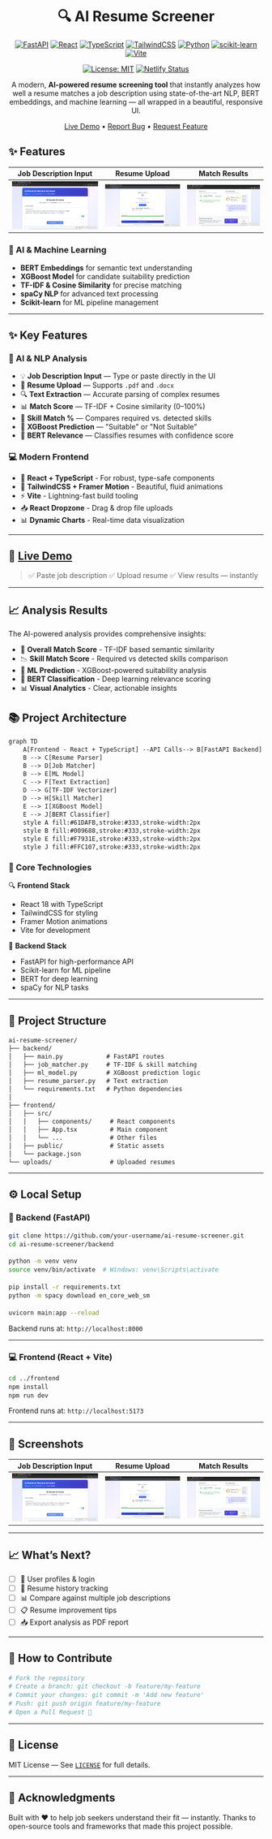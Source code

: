 <div align="center">

# 🔍 AI Resume Screener

[![FastAPI](https://img.shields.io/badge/FastAPI-005571?style=for-the-badge&logo=fastapi)](https://fastapi.tiangolo.com/)
[![React](https://img.shields.io/badge/React-20232A?style=for-the-badge&logo=react&logoColor=61DAFB)](https://reactjs.org/)
[![TypeScript](https://img.shields.io/badge/TypeScript-007ACC?style=for-the-badge&logo=typescript&logoColor=white)](https://www.typescriptlang.org/)
[![TailwindCSS](https://img.shields.io/badge/Tailwind_CSS-38B2AC?style=for-the-badge&logo=tailwind-css&logoColor=white)](https://tailwindcss.com/)
[![Python](https://img.shields.io/badge/Python-3776AB?style=for-the-badge&logo=python&logoColor=white)](https://www.python.org/)
[![scikit-learn](https://img.shields.io/badge/scikit--learn-F7931E?style=for-the-badge&logo=scikit-learn&logoColor=white)](https://scikit-learn.org/)
[![Vite](https://img.shields.io/badge/Vite-646CFF?style=for-the-badge&logo=vite&logoColor=white)](https://vitejs.dev/)

[![License: MIT](https://img.shields.io/badge/License-MIT-yellow.svg)](https://opensource.org/licenses/MIT)
[![Netlify Status](https://api.netlify.com/api/v1/badges/your-deploy-id/deploy-status)](https://app.netlify.com/sites/ai-resume-screener/deploys)

A modern, **AI-powered resume screening tool** that instantly analyzes how well a resume matches a job description using state-of-the-art NLP, BERT embeddings, and machine learning — all wrapped in a beautiful, responsive UI.

[Live Demo](https://ai-resume-screener.windsurf.build) • [Report Bug](https://github.com/your-username/ai-resume-screener/issues) • [Request Feature](https://github.com/your-username/ai-resume-screener/issues)

</div>

## ✨ Features

<div align="center">

| Job Description Input | Resume Upload | Match Results |
|:---:|:---:|:---:|
| ![Job Input](screenshots/jobdesc.png) | ![Upload](screenshots/upload.png) | ![Results](screenshots/results.png) |

</div>

### 🤖 AI & Machine Learning
- **BERT Embeddings** for semantic text understanding
- **XGBoost Model** for candidate suitability prediction
- **TF-IDF & Cosine Similarity** for precise matching
- **spaCy NLP** for advanced text processing
- **Scikit-learn** for ML pipeline management

---

## ✨ Key Features

### 🔬 AI & NLP Analysis

* 💡 **Job Description Input** — Type or paste directly in the UI
* 📄 **Resume Upload** — Supports `.pdf` and `.docx`
* 🔍 **Text Extraction** — Accurate parsing of complex resumes
* 📊 **Match Score** — TF-IDF + Cosine similarity (0–100%)
* 🎯 **Skill Match %** — Compares required vs. detected skills
* 🤖 **XGBoost Prediction** — "Suitable" or "Not Suitable"
* 🧠 **BERT Relevance** — Classifies resumes with confidence score

### 💻 Modern Frontend

* 🎨 **React + TypeScript** - For robust, type-safe components
* 🌈 **TailwindCSS + Framer Motion** - Beautiful, fluid animations
* ⚡ **Vite** - Lightning-fast build tooling
* 📥 **React Dropzone** - Drag & drop file uploads
* 📊 **Dynamic Charts** - Real-time data visualization

---

## 🚀 [Live Demo](https://ai-resume-screener.windsurf.build)

> ✅ Paste job description
> ✅ Upload resume
> ✅ View results — instantly

---

## 📈 Analysis Results

The AI-powered analysis provides comprehensive insights:

* 🎯 **Overall Match Score** - TF-IDF based semantic similarity
* 📉 **Skill Match Score** - Required vs detected skills comparison
* 🤖 **ML Prediction** - XGBoost-powered suitability analysis
* 🧠 **BERT Classification** - Deep learning relevance scoring
* 📊 **Visual Analytics** - Clear, actionable insights

## 📚 Project Architecture

```mermaid
graph TD
    A[Frontend - React + TypeScript] --API Calls--> B[FastAPI Backend]
    B --> C[Resume Parser]
    B --> D[Job Matcher]
    B --> E[ML Model]
    C --> F[Text Extraction]
    D --> G[TF-IDF Vectorizer]
    D --> H[Skill Matcher]
    E --> I[XGBoost Model]
    E --> J[BERT Classifier]
    style A fill:#61DAFB,stroke:#333,stroke-width:2px
    style B fill:#009688,stroke:#333,stroke-width:2px
    style E fill:#F7931E,stroke:#333,stroke-width:2px
    style J fill:#FFC107,stroke:#333,stroke-width:2px
```

### 🎯 Core Technologies

🔍 **Frontend Stack**
- React 18 with TypeScript
- TailwindCSS for styling
- Framer Motion animations
- Vite for development

🔧 **Backend Stack**
- FastAPI for high-performance API
- Scikit-learn for ML pipeline
- BERT for deep learning
- spaCy for NLP tasks

---

## 📁 Project Structure

```
ai-resume-screener/
├── backend/
│   ├── main.py            # FastAPI routes
│   ├── job_matcher.py     # TF-IDF & skill matching
│   ├── ml_model.py        # XGBoost prediction logic
│   ├── resume_parser.py   # Text extraction
│   └── requirements.txt   # Python dependencies
│
├── frontend/
│   ├── src/
│   │   ├── components/     # React components
│   │   ├── App.tsx         # Main component
│   │   └── ...             # Other files
│   ├── public/             # Static assets
│   └── package.json
└── uploads/                # Uploaded resumes
```

---

## ⚙️ Local Setup

### 🧠 Backend (FastAPI)

```bash
git clone https://github.com/your-username/ai-resume-screener.git
cd ai-resume-screener/backend

python -m venv venv
source venv/bin/activate  # Windows: venv\Scripts\activate

pip install -r requirements.txt
python -m spacy download en_core_web_sm

uvicorn main:app --reload
```

Backend runs at: `http://localhost:8000`

---

### 💻 Frontend (React + Vite)

```bash
cd ../frontend
npm install
npm run dev
```

Frontend runs at: `http://localhost:5173`

---

## 📸 Screenshots

| Job Description Input        | Resume Upload               | Match Results                |
| ---------------------------- | --------------------------- | ---------------------------- |
| ![](screenshots/jobdesc.png) | ![](screenshots/upload.png) | ![](screenshots/results.png) |

---

## 📈 What’s Next?

* [ ] 🔐 User profiles & login
* [ ] 💾 Resume history tracking
* [ ] 📊 Compare against multiple job descriptions
* [ ] 📋 Resume improvement tips
* [ ] 📥 Export analysis as PDF report

---

## 🤝 How to Contribute

```bash
# Fork the repository
# Create a branch: git checkout -b feature/my-feature
# Commit your changes: git commit -m 'Add new feature'
# Push: git push origin feature/my-feature
# Open a Pull Request 🚀
```

---

## 📄 License

MIT License — See [`LICENSE`](LICENSE) for full details.

---

## 🙏 Acknowledgments

Built with ❤️ to help job seekers understand their fit — instantly.
Thanks to open-source tools and frameworks that made this project possible.


